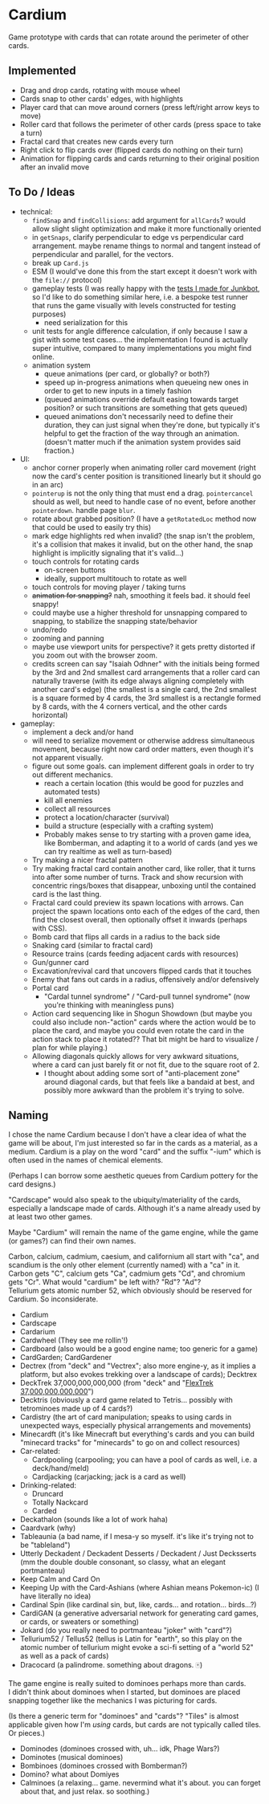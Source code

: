 # Cardium

Game prototype with cards that can rotate around the perimeter of other cards.

## Implemented

- Drag and drop cards, rotating with mouse wheel
- Cards snap to other cards' edges, with highlights
- Player card that can move around corners (press left/right arrow keys to move)
- Roller card that follows the perimeter of other cards (press space to take a turn)
- Fractal card that creates new cards every turn
- Right click to flip cards over (flipped cards do nothing on their turn)
- Animation for flipping cards and cards returning to their original position after an invalid move

## To Do / Ideas

- technical:
  - `findSnap` and `findCollisions`: add argument for `allCards`? would allow slight slight optimization and make it more functionally oriented
  - in `getSnaps`, clarify perpendicular to edge vs perpendicular card arrangement. maybe rename things to normal and tangent instead of perpendicular and parallel, for the vectors.
  - break up `Card.js`
  - ESM (I would've done this from the start except it doesn't work with the `file://` protocol)
  - gameplay tests (I was really happy with the [tests I made for Junkbot](https://1j01.github.io/janitorial-android/#tests), so I'd like to do something similar here, i.e. a bespoke test runner that runs the game visually with levels constructed for testing purposes)
    - need serialization for this
  - unit tests for angle difference calculation, if only because I saw a gist with some test cases... the implementation I found is actually super intuitive, compared to many implementations you might find online.
  - animation system
    - queue animations (per card, or globally? or both?)
    - speed up in-progress animations when queueing new ones in order to get to new inputs in a timely fashion
    - (queued animations override default easing towards target position? or such transitions are something that gets queued)
    - queued animations don't necessarily need to define their duration, they can just signal when they're done, but typically it's helpful to get the fraction of the way through an animation. (doesn't matter much if the animation system provides said fraction.)
- UI:
  - anchor corner properly when animating roller card movement (right now the card's center position is transitioned linearly but it should go in an arc)
  - `pointerup` is not the only thing that must end a drag. `pointercancel` should as well, but need to handle case of no event, before another `pointerdown`. handle page `blur`.
  - rotate about grabbed position? (I have a `getRotatedLoc` method now that could be used to easily try this)
  - mark edge highlights red when invalid? (the snap isn't the problem, it's a collision that makes it invalid, but on the other hand, the snap highlight is implicitly signaling that it's valid...)
  - touch controls for rotating cards
    - on-screen buttons
    - ideally, support multitouch to rotate as well
  - touch controls for moving player / taking turns
  - ~~animation for snapping?~~ nah, smoothing it feels bad. it should feel snappy!
  - could maybe use a higher threshold for unsnapping compared to snapping, to stabilize the snapping state/behavior
  - undo/redo
  - zooming and panning
  - maybe use viewport units for perspective? it gets pretty distorted if you zoom out with the browser zoom.
  - credits screen can say "Isaiah Odhner" with the initials being formed by the 3rd and 2nd smallest card arrangements that a roller card can naturally traverse (with its edge always aligning completely with another card's edge) (the smallest is a single card, the 2nd smallest is a square formed by 4 cards, the 3rd smallest is a rectangle formed by 8 cards, with the 4 corners vertical, and the other cards horizontal)
- gameplay:
  - implement a deck and/or hand
  - will need to serialize movement or otherwise address simultaneous movement, because right now card order matters, even though it's not apparent visually.
  - figure out some goals. can implement different goals in order to try out different mechanics.
    - reach a certain location (this would be good for puzzles and automated tests)
    - kill all enemies
    - collect all resources
    - protect a location/character (survival)
    - build a structure (especially with a crafting system)
    - Probably makes sense to try starting with a proven game idea, like Bomberman, and adapting it to a world of cards (and yes we can try realtime as well as turn-based)
  - Try making a nicer fractal pattern
  - Try making fractal card contain another card, like roller, that it turns into after some number of turns. Track and show recursion with concentric rings/boxes that disappear, unboxing until the contained card is the last thing.
  - Fractal card could preview its spawn locations with arrows. Can project the spawn locations onto each of the edges of the card, then find the closest overall, then optionally offset it inwards (perhaps with CSS).
  - Bomb card that flips all cards in a radius to the back side
  - Snaking card (similar to fractal card)
  - Resource trains (cards feeding adjacent cards with resources)
  - Gun/gunner card
  - Excavation/revival card that uncovers flipped cards that it touches
  - Enemy that fans out cards in a radius, offensively and/or defensively
  - Portal card
    - "Cardal tunnel syndrome" / "Card-pull tunnel syndrome" (now you're thinking with meaningless puns)
  - Action card sequencing like in Shogun Showdown (but maybe you could also include non-"action" cards where the action would be to place the card, and maybe you could even rotate the card in the action stack to place it rotated?? That bit might be hard to visualize / plan for while playing.)  
  - Allowing diagonals quickly allows for very awkward situations, where a card can just barely fit or not fit, due to the square root of 2.
    - I thought about adding some sort of "anti-placement zone" around diagonal cards, but that feels like a bandaid at best, and possibly more awkward than the problem it's trying to solve.


## Naming

I chose the name Cardium because I don't have a clear idea of what the game will be about, I'm just interested so far in the cards as a material, as a medium. Cardium is a play on the word "card" and the suffix "-ium" which is often used in the names of chemical elements.

(Perhaps I can borrow some aesthetic queues from Cardium pottery for the card designs.)

"Cardscape" would also speak to the ubiquity/materiality of the cards, especially a landscape made of cards. Although it's a name already used by at least two other games.

Maybe "Cardium" will remain the name of the game engine, while the game (or games?) can find their own names.

Carbon, calcium, cadmium, caesium, and californium all start with "ca", and scandium is the only other element (currently named) with a "ca" in it.  
Carbon gets "C", calcium gets "Ca", cadmium gets "Cd", and chromium gets "Cr". What would "cardium" be left with? "Rd"? "Ad"?  
Tellurium gets atomic number 52, which obviously should be reserved for Cardium. So inconsiderate.  

- Cardium
- Cardscape
- Cardarium
- Cardwheel (They see me rollin'!)
- Cardboard (also would be a good engine name; too generic for a game)
- CardGarden; CardGardener
- Dectrex (from "deck" and "Vectrex"; also more engine-y, as it implies a platform, but also evokes trekking over a landscape of cards); Decktrex
- DeckTrek 37,000,000,000,000 (from "deck" and "[FlexTrek 37,000,000,000,000](https://www.youtube.com/watch?v=ZAtzN_ScKXY)")
- Decktris (obviously a card game related to Tetris... possibly with tetrominoes made up of 4 cards?)
- Cardistry (the art of card manipulation; speaks to using cards in unexpected ways, especially physical arrangements and movements)
- Minecardft (it's like Minecraft but everything's cards and you can build "minecard tracks" for "minecards" to go on and collect resources)
- Car-related:
  - Cardpooling (carpooling; you can have a pool of cards as well, i.e. a deck/hand/meld)
  - Cardjacking (carjacking; jack is a card as well)
- Drinking-related:
  - Druncard
  - Totally Nackcard
  - Carded
- Deckathalon (sounds like a lot of work haha)
- Caardvark (why)
- Tableaunia (a bad name, if I mesa-y so myself. it's like it's trying not to be "tableland")
- Utterly Deckadent / Deckadent Desserts / Deckadent / Just Decksserts (mm the double double consonant, so classy, what an elegant portmanteau)
- Keep Calm and Card On
- Keeping Up with the Card-Ashians (where Ashian means Pokemon-ic) (I have literally no idea)
- Cardinal Spin (like cardinal sin, but, like, cards... and rotation... birds...?)
- CardiGAN (a generative adversarial network for generating card games, or cards, or sweaters or something)
- Jokard (do you really need to portmanteau "joker" with "card"?)
- Tellurium52 / Tellus52 (tellus is Latin for "earth", so this play on the atomic number of tellurium might evoke a sci-fi setting of a "world 52" as well as a pack of cards)
- Dracocard (a palindrome. something about dragons. 🀄)

The game engine is really suited to dominoes perhaps more than cards.  
I didn't think about dominoes when I started, but dominoes are placed snapping together like the mechanics I was picturing for cards.

(Is there a generic term for "dominoes" and "cards"? "Tiles" is almost applicable given how I'm *using* cards, but cards are not typically called tiles. Or pieces.)

- Dominodes (dominoes crossed with, uh... idk, Phage Wars?)
- Dominotes (musical dominoes)
- Bombinoes (dominoes crossed with Bomberman?)
- Domino? what about Domiyes
- Calminoes (a relaxing... game. nevermind what it's about. you can forget about that, and just relax. so soothing.)
